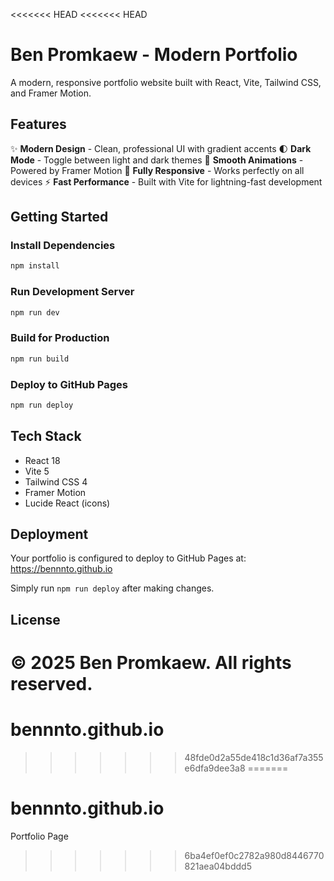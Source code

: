 <<<<<<< HEAD
<<<<<<< HEAD
# Ben Promkaew - Modern Portfolio

A modern, responsive portfolio website built with React, Vite, Tailwind CSS, and Framer Motion.

## Features

✨ **Modern Design** - Clean, professional UI with gradient accents
🌓 **Dark Mode** - Toggle between light and dark themes
🎨 **Smooth Animations** - Powered by Framer Motion
📱 **Fully Responsive** - Works perfectly on all devices
⚡ **Fast Performance** - Built with Vite for lightning-fast development

## Getting Started

### Install Dependencies

```bash
npm install
```

### Run Development Server

```bash
npm run dev
```

### Build for Production

```bash
npm run build
```

### Deploy to GitHub Pages

```bash
npm run deploy
```

## Tech Stack

- React 18
- Vite 5
- Tailwind CSS 4
- Framer Motion
- Lucide React (icons)

## Deployment

Your portfolio is configured to deploy to GitHub Pages at: https://bennnto.github.io

Simply run `npm run deploy` after making changes.

## License

© 2025 Ben Promkaew. All rights reserved.
=======
# bennnto.github.io
>>>>>>> 48fde0d2a55de418c1d36af7a355e6dfa9dee3a8
=======
# bennnto.github.io
Portfolio Page
>>>>>>> 6ba4ef0ef0c2782a980d8446770821aea04bddd5
